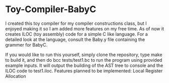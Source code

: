 # Toy-Compiler-BabyC
I created this toy compiler for my compiler constructions class, but I enjoyed making it so I am added more features on my free time. As of now it creates ILOC (toy assembly) code for a simple C like language. For a detailed look at the language, consult the Baby.y file containing the grammer for BabyC. 

If you would like to run this yourself, simply clone the repository, type make to build it, and then do bcc tests/test1.bc to run the program using provided example inputs. It will output the building of the AST tree to console and the ILOC code to test1.iloc. Features planned to be implemented: Local Register Allocation
